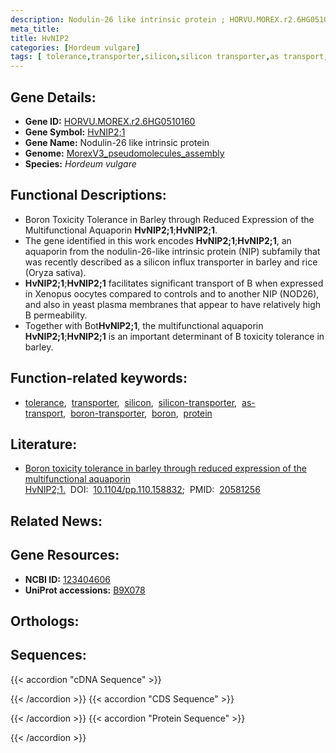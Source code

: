```yaml
---
description: Nodulin-26 like intrinsic protein ; HORVU.MOREX.r2.6HG0510160 ; Hordeum vulgare
meta_title:
title: HvNIP2
categories: [Hordeum vulgare]
tags: [ tolerance,transporter,silicon,silicon transporter,as transport,boron transporter,boron,protein ]
---
```


## Gene Details:
- **Gene ID:** [HORVU.MOREX.r2.6HG0510160](https://ensembl.gramene.org/id/HORVU.MOREX.r2.6HG0510160)
- **Gene Symbol:** <u>HvNIP2;1</u>
- **Gene Name:** Nodulin-26 like intrinsic protein
- **Genome:** [MorexV3_pseudomolecules_assembly](https://ensembl.gramene.org/Hordeum_vulgare/Info/Index)
- **Species:** *Hordeum vulgare*

## Functional Descriptions:
   - Boron Toxicity Tolerance in Barley through Reduced Expression of the Multifunctional Aquaporin **HvNIP2;1**;**HvNIP2;1**.
   - The gene identified in this work encodes **HvNIP2;1**;**HvNIP2;1**, an aquaporin from the nodulin-26-like intrinsic protein (NIP) subfamily that was recently described as a silicon influx transporter in barley and rice (Oryza sativa).
   - **HvNIP2;1**;**HvNIP2;1** facilitates significant transport of B when expressed in Xenopus oocytes compared to controls and to another NIP (NOD26), and also in yeast plasma membranes that appear to have relatively high B permeability.
   - Together with Bot**HvNIP2;1**, the multifunctional aquaporin **HvNIP2;1**;**HvNIP2;1** is an important determinant of B toxicity tolerance in barley.

## Function-related keywords:
   - [tolerance](/tags/tolerance/),&nbsp;&nbsp;[transporter](/tags/transporter/),&nbsp;&nbsp;[silicon](/tags/silicon/),&nbsp;&nbsp;[silicon-transporter](/tags/silicon-transporter/),&nbsp;&nbsp;[as-transport](/tags/as-transport/),&nbsp;&nbsp;[boron-transporter](/tags/boron-transporter/),&nbsp;&nbsp;[boron](/tags/boron/),&nbsp;&nbsp;[protein](/tags/protein/)

## Literature:
   - [Boron toxicity tolerance in barley through reduced expression of the multifunctional aquaporin HvNIP2;1.](https://doi.org/10.1104/pp.110.158832)&nbsp;&nbsp;DOI:&nbsp;&nbsp;[10.1104/pp.110.158832](https://doi.org/10.1104/pp.110.158832);&nbsp;&nbsp;PMID:&nbsp;&nbsp;[20581256](https://pubmed.ncbi.nlm.nih.gov/20581256/)

## Related News:

## Gene Resources:
- **NCBI ID:**  [123404606](https://www.ncbi.nlm.nih.gov/gene/?term=123404606)
- **UniProt accessions:**  [B9X078](https://www.uniprot.org/uniprotkb/B9X078/entry)

## Orthologs:

## Sequences:
{{< accordion "cDNA Sequence" >}}

{{< /accordion >}}
{{< accordion "CDS Sequence" >}}

{{< /accordion >}}
{{< accordion "Protein Sequence" >}}

{{< /accordion >}}
